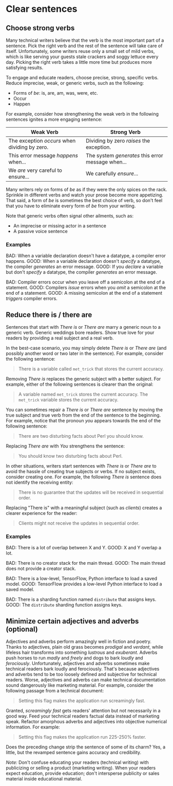 # Clear sentences

## Choose strong verbs

Many technical writers believe that the verb is the most important part of a sentence. Pick the right verb and the rest
of the sentence will take care of itself. Unfortunately, some writers reuse only a small set of mild verbs, which is
like serving your guests stale crackers and soggy lettuce every day. Picking the right verb takes a little more time but
produces more satisfying results.

To engage and educate readers, choose precise, strong, specific verbs. Reduce imprecise, weak, or generic verbs, such as
the following:

- Forms of _be_: is, are, am, was, were, etc.
- Occur
- Happen

For example, consider how strengthening the weak verb in the following sentences ignites a more engaging sentence:

| Weak Verb | Strong Verb |
| --- | --- |
| The exception *occurs* when dividing by zero. | Dividing by zero *raises* the exception.          |
| This error message *happens* when...          | The system *generates* this error message when... |
| We *are* very careful to ensure...            | We carefully *ensure*...                          |

Many writers rely on forms of _be_ as if they were the only spices on the rack. Sprinkle in different verbs and watch
your prose become more appetizing. That said, a form of _be_ is sometimes the best choice of verb, so don't feel that
you have to eliminate every form of _be_ from your writing.

Note that generic verbs often signal other ailments, such as:

- An imprecise or missing actor in a sentence
- A passive voice sentence

### Examples

BAD: When a variable declaration doesn't have a datatype, a compiler error happens.
GOOD: When a variable declaration doesn't *specify* a datatype, the compiler *generates* an error message.
GOOD: If you *declare* a variable but don't *specify* a datatype, the compiler *generates* an error message.

BAD: Compiler errors occur when you leave off a semicolon at the end of a statement.
GOOD: Compilers *issue* errors when you *omit* a semicolon at the end of a statement.
GOOD: A missing semicolon at the end of a statement *triggers* compiler errors.

## Reduce there is / there are

Sentences that start with *There is* or *There are* marry a generic noun to a generic verb. Generic weddings bore
readers. Show true love for your readers by providing a real subject and a real verb.

In the best-case scenario, you may simply delete *There is* or *There are* (and possibly another word or two later
in the sentence). For example, consider the following sentence:

> There is a variable called `met_trick` that stores the current accuracy.

Removing *There is* replaces the generic subject with a better subject. For example, either of the following sentences
is clearer than the original:

> A variable named `met_trick` stores the current accuracy.
> The `met_trick` variable stores the current accuracy.

You can sometimes repair a *There is* or *There are* sentence by moving the true subject and true verb from the end
of the sentence to the beginning. For example, notice that the pronoun *you* appears towards the end of the following
sentence:

> There are two disturbing facts about Perl you should know.

Replacing *There are* with *You* strengthens the sentence:

> You should know two disturbing facts about Perl.

In other situations, writers start sentences with *There is* or *There are* to avoid the hassle of creating true
subjects or verbs. If no subject exists, consider creating one. For example, the following *There is* sentence does
not identify the receiving entity:

> There is no guarantee that the updates will be received in sequential order.

Replacing "There is" with a meaningful subject (such as *clients*) creates a clearer experience for the reader:

> Clients might not receive the updates in sequential order.

### Examples

BAD: There is a lot of overlap between X and Y.
GOOD: X and Y overlap a lot.

BAD: There is no creator stack for the main thread.
GOOD: The main thread does not provide a creator stack.

BAD: There is a low-level, TensorFlow, Python interface to load a saved model.
GOOD: TensorFlow provides a low-level Python interface to load a saved model.

BAD: There is a sharding function named `distribute` that assigns keys.
GOOD: The `distribute` sharding function assigns keys.

## Minimize certain adjectives and adverbs (optional)

Adjectives and adverbs perform amazingly well in fiction and poetry. Thanks to adjectives, plain old grass becomes
*prodigal* and *verdant*, while lifeless hair transforms into something *lustrous* and *exuberant*. Adverbs push
horses to run *madly* and *freely* and dogs to bark *loudly* and *ferociously*. Unfortunately, adjectives and
adverbs sometimes make technical readers bark loudly and ferociously. That's because adjectives and adverbs tend to be
too loosely defined and subjective for technical readers. Worse, adjectives and adverbs can make technical documentation
sound dangerously like marketing material. For example, consider the following passage from a technical document:

> Setting this flag makes the application run screamingly fast.

Granted, *screamingly fast* gets readers' attention but not necessarily in a good way. Feed your technical readers
factual data instead of marketing speak. Refactor amorphous adverbs and adjectives into objective numerical information.
For example:

> Setting this flag makes the application run 225-250% faster.

Does the preceding change strip the sentence of some of its charm? Yes, a little, but the revamped sentence gains
accuracy and credibility.

*Note:* Don't confuse educating your readers (technical writing) with publicizing or selling a product (marketing
writing). When your readers expect education, provide education; don't intersperse publicity or sales material inside
educational material.
